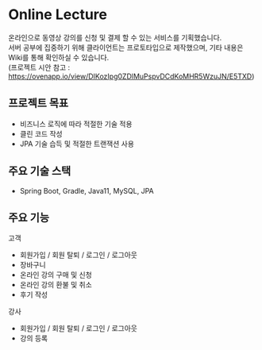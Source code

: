 # Online Lecture
온라인으로 동영상 강의를 신청 및 결제 할 수 있는 서비스를 기획했습니다.  
서버 공부에 집중하기 위해 클라이언트는 프로토타입으로 제작했으며, 기타 내용은 Wiki를 통해 확인하실 수 있습니다.   
(프로젝트 시안 참고 : https://ovenapp.io/view/DIKozIpg0ZDlMuPspvDCdKoMHR5WzuJN/E5TXD)

## 프로젝트 목표
 - 비즈니스 로직에 따라 적절한 기술 적용
 - 클린 코드 작성
 - JPA 기술 습득 및 적절한 트랜잭션 사용

## 주요 기술 스택
 - Spring Boot, Gradle, Java11, MySQL, JPA
 
## 주요 기능
고객
 - 회원가입 / 회원 탈퇴 / 로그인 / 로그아웃
 - 장바구니
 - 온라인 강의 구매 및 신청
 - 온라인 강의 환불 및 취소
 - 후기 작성
 
 강사
 - 회원가입 / 회원 탈퇴 / 로그인 / 로그아웃
 - 강의 등록
